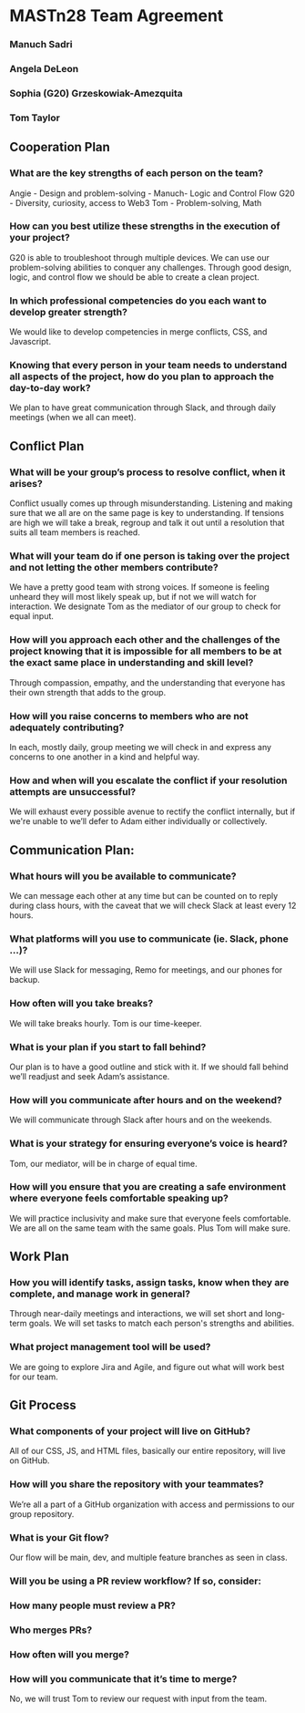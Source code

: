 # MASTn28 Team Agreement
### Manuch Sadri
### Angela DeLeon
### Sophia (G20) Grzeskowiak-Amezquita
### Tom Taylor

## Cooperation Plan

### What are the key strengths of each person on the team?
Angie - Design and problem-solving - 
Manuch- Logic and Control Flow
G20 - Diversity, curiosity, access to Web3
Tom - Problem-solving, Math

### How can you best utilize these strengths in the execution of your project?
G20 is able to troubleshoot through multiple devices.  We can use our problem-solving abilities to conquer any challenges.  Through good design, logic, and control flow we should be able to create a clean project.  

### In which professional competencies do you each want to develop greater strength?
We would like to develop competencies in merge conflicts, CSS,  and Javascript. 

### Knowing that every person in your team needs to understand all aspects of the project, how do you plan to approach the day-to-day work?
We plan to have great communication through Slack, and through daily meetings (when we all can meet).  


## Conflict Plan

### What will be your group’s process to resolve conflict, when it arises?
Conflict usually comes up through misunderstanding.  Listening and making sure that we all are on the same page is key to understanding.  If tensions are high we will take a break, regroup and talk it out until a resolution that suits all team members is reached.  

### What will your team do if one person is taking over the project and not letting the other members contribute?
We have a pretty good team with strong voices.  If someone is feeling unheard they will most likely speak up, but if not we will watch for interaction. We designate Tom as the mediator of our group to check for equal input.  

### How will you approach each other and the challenges of the project knowing that it is impossible for all members to be at the exact same place in understanding and skill level?
Through compassion, empathy, and the understanding that everyone has their own strength that adds to the group.  

### How will you raise concerns to members who are not adequately contributing?
In each, mostly daily, group meeting we will check in and express any concerns to one another in a kind and helpful way.  

### How and when will you escalate the conflict if your resolution attempts are unsuccessful?
We will exhaust every possible avenue to rectify the conflict internally, but if we're unable to we’ll defer to Adam either individually or collectively.  


## Communication Plan:

### What hours will you be available to communicate?
We can message each other at any time but can be counted on to reply during class hours, with the caveat that we will check Slack at least every 12 hours.

### What platforms will you use to communicate (ie. Slack, phone …)?
We will use Slack for messaging, Remo for meetings, and our phones for backup. 
 
### How often will you take breaks?
We will take breaks hourly.  Tom is our time-keeper.  

### What is your plan if you start to fall behind?
Our plan is to have a good outline and stick with it.  If we should fall behind we’ll readjust and seek Adam’s assistance.  

### How will you communicate after hours and on the weekend?
We will communicate through Slack after hours and on the weekends.

### What is your strategy for ensuring everyone’s voice is heard?
Tom, our mediator, will be in charge of equal time.  

### How will you ensure that you are creating a safe environment where everyone feels comfortable speaking up?
We will practice inclusivity and make sure that everyone feels comfortable.  We are all on the same team with the same goals.  Plus Tom will make sure.

## Work Plan

### How you will identify tasks, assign tasks, know when they are complete, and manage work in general?
Through near-daily meetings and interactions, we will set short and long-term goals.  We will set tasks to match each person's strengths and abilities.  

### What project management tool will be used?
We are going to explore Jira and Agile, and figure out what will work best for our team.

## Git Process

### What components of your project will live on GitHub?
All of our CSS, JS, and HTML files, basically our entire repository, will live on GitHub.

### How will you share the repository with your teammates?
We’re all a part of a GitHub organization with access and permissions to our group repository.  

### What is your Git flow?
Our flow will be main, dev, and multiple feature branches as seen in class.


### Will you be using a PR review workflow? If so, consider:
### How many people must review a PR?
### Who merges PRs?
### How often will you merge?
### How will you communicate that it’s time to merge?
No, we will trust Tom to review our request with input from the team.  
